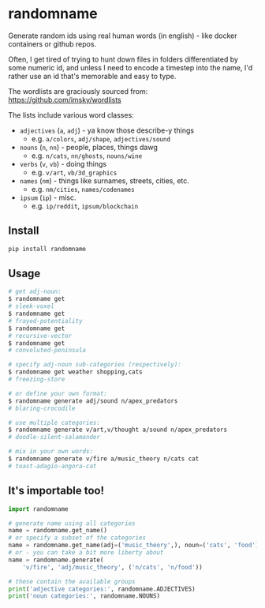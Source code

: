 # randomname

Generate random ids using real human words (in english) - like docker containers or github repos.

Often, I get tired of trying to hunt down files in folders differentiated by some numeric id, and unless I need to encode a timestep into the name, I'd rather use an id that's memorable and easy to type.

The wordlists are graciously sourced from: https://github.com/imsky/wordlists

The lists include various word classes:
- `adjectives` (`a`, `adj`) - ya know those describe-y things
    - e.g. `a/colors`, `adj/shape`, `adjectives/sound`
- `nouns` (`n`, `nn`) - people, places, things dawg
    - e.g. `n/cats`, `nn/ghosts`, `nouns/wine`
- `verbs` (`v`, `vb`) - doing things
    - e.g. `v/art`, `vb/3d_graphics`
- `names` (`nm`) - things like surnames, streets, cities, etc.
    - e.g. `nm/cities`, `names/codenames`
- `ipsum` (`ip`) - misc.
    - e.g. `ip/reddit`, `ipsum/blockchain`

## Install

```bash
pip install randomname
```

## Usage
```bash
# get adj-noun:
$ randomname get
# sleek-voxel
$ randomname get
# frayed-potentiality
$ randomname get
# recursive-vector
$ randomname get
# convoluted-peninsula

# specify adj-noun sub-categories (respectively):
$ randomname get weather shopping,cats
# freezing-store

# or define your own format:
$ randomname generate adj/sound n/apex_predators
# blaring-crocodile

# use multiple categories:
$ randomname generate v/art,v/thought a/sound n/apex_predators
# doodle-silent-salamander

# mix in your own words:
$ randomname generate v/fire a/music_theory n/cats cat
# toast-adagio-angora-cat
```

## It's importable too!

```python
import randomname

# generate name using all categories
name = randomname.get_name()
# or specify a subset of the categories
name = randomname.get_name(adj=('music_theory',), noun=('cats', 'food'))
# or - you can take a bit more liberty about
name = randomname.generate(
    'v/fire', 'adj/music_theory', ('n/cats', 'n/food'))

# these contain the available groups
print('adjective categories:', randomname.ADJECTIVES)
print('noun categories:', randomname.NOUNS)

```
